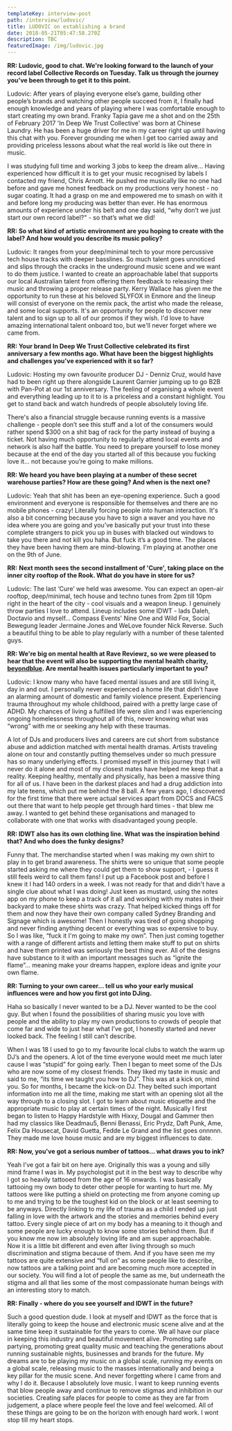 ```yaml
---
templateKey: interview-post
path: /interview/ludovic/
title: LUDOVIC on establishing a brand
date: 2018-05-21T05:47:58.270Z
description: TBC
featuredImage: /img/ludovic.jpg
---
```

**RR: Ludovic, good to chat. We're looking forward to the launch of your record label Collective Records on Tuesday. Talk us through the journey you've been through to get it to this point.**

Ludovic: After years of playing everyone else’s game, building other people’s brands and watching other people succeed from it, I finally had enough knowledge and years of playing where I was comfortable enough to start creating my own brand. Franky Tapia gave me a shot and on the 25th of February 2017 'In Deep We Trust Collective' was born at Chinese Laundry. He has been a huge driver for me in my career right up until having this chat with you. Forever grounding me when I get too carried away and providing priceless lessons about what the real world is like out there in music.

I was studying full time and working 3 jobs to keep the dream alive… Having experienced how difficult it is to get your music recognised by labels I contacted my friend, Chris Arnott. He pushed me musically like no one had before and gave me honest feedback on my productions very honest - no sugar coating. It had a grasp on me and empowered me to smash on with it and before long my producing was better than ever. He has enormous amounts of experience under his belt and one day said, “why don’t we just start our own record label?" - so that’s what we did! 

**RR: So what kind of artistic environment are you hoping to create with the label? And how would you describe its music policy?**

Ludovic: It ranges from your deep/minimal tech to your more percussive tech house tracks with deeper basslines. So much talent goes unnoticed and slips through the cracks in the underground music scene and we want to do them justice. I wanted to create an approachable label that supports our local Australian talent from offering them feedback to releasing their music and throwing a proper release party. Kerry Wallace has given me the opportunity to run these at his beloved SLYFOX in Enmore and the lineup will consist of everyone on the remix pack, the artist who made the release, and some local supports. It's an opportunity for people to discover new talent and to sign up to all of our promos if they wish. I'd love to have amazing international talent onboard too, but we'll never forget where we came from.

**RR: Your brand In Deep We Trust Collective celebrated its first anniversary a few months ago. What have been the biggest highlights and challenges you've experienced with it so far?**

Ludovic: Hosting my own favourite producer DJ - Denniz Cruz, would have had to been right up there alongside Laurent Garnier jumping up to go B2B with Pan-Pot at our 1st anniversary. The feeling of organising a whole event and everything leading up to it to is a priceless and a constant highlight. You get to stand back and watch hundreds of people absolutely loving life.

There's also a financial struggle because running events is a massive challenge - people don’t see this stuff and a lot of the consumers would rather spend $300 on a shit bag of rack for the party instead of buying a ticket. Not having much opportunity to regularly attend local events and network is also half the battle. You need to prepare yourself to lose money because at the end of the day you started all of this because you fucking love it... not because you’re going to make millions.

**RR: We heard you have been playing at a number of these secret warehouse parties? How are these going? And when is the next one?**

Ludovic: Yeah that shit has been an eye-opening experience. Such a good environment and everyone is responsible for themselves and there are no mobile phones - crazy! Literally forcing people into human interaction. It's also a bit concerning because you have to sign a waver and you have no idea where you are going and you’ve basically put your trust into these complete strangers to pick you up in buses with blacked out windows to take you there and not kill you haha. But fuck it’s a good time. The places they have been having them are mind-blowing. I'm playing at another one on the 9th of June.

**RR:** **Next month sees the second installment of 'Cure', taking place on the inner city rooftop of the Rook. What do you have in store for us?**

Ludovic: The last ‘Cure’ we held was awesome. You can expect an open-air rooftop, deep/minimal, tech house and techno tunes from 2pm till 10pm right in the heart of the city - cool visuals and a weapon lineup. I genuinely throw parties I love to attend. Lineup includes some IDWT - lads Daleh, Doctavio and myself... Compass Events' Nine One and Wild Fox, Social Bewegung leader Jermaine Jones and WeLove founder Nick Reverse. Such a beautiful thing to be able to play regularly with a number of these talented guys.

**RR: We're big on mental health at Rave Reviewz, so we were pleased to hear that the event will also be supporting the mental health charity, **[**beyondblue**](https://www.beyondblue.org.au/)**. Are mental health issues particularly important to you?**

Ludovic: I know many who have faced mental issues and are still living it, day in and out. I personally never experienced a home life that didn’t have an alarming amount of domestic and family violence present. Experiencing trauma throughout my whole childhood, paired with a pretty large case of ADHD. My chances of living a fulfilled life were slim and I was experiencing ongoing homelessness throughout all of this, never knowing what was “wrong” with me or seeking any help with these traumas. 

A lot of DJs and producers lives and careers are cut short from substance abuse and addiction matched with mental health dramas. Artists traveling alone on tour and constantly putting themselves under so much pressure has so many underlying effects. I promised myself in this journey that I will never do it alone and most of my closest mates have helped me keep that a reality. Keeping healthy, mentally and physically, has been a massive thing for all of us. I have been in the darkest places and had a drug addiction into my late teens, which put me behind the 8 ball. A few years ago, I discovered for the first time that there were actual services apart from DOCS and FACS out there that want to help people get through hard times - that blew me away. I wanted to get behind these organisations and managed to collaborate with one that works with disadvantaged young people.

**RR: IDWT also has its own clothing line. What was the inspiration behind that? And who does the funky designs?**

Funny that. The merchandise started when I was making my own shirt to play in to get brand awareness. The shirts were so unique that some people started asking me where they could get them to show support, - I guess it still feels weird to call them fans! I put up a Facebook post and before I knew it I had 140 orders in a week. I was not ready for that and didn't have a single clue about what I was doing! Just keen as mustard, using the notes app on my phone to keep a track of it all and working with my mates in their backyard to make these shirts was crazy. That helped kicked things off for them and now they have their own company called Sydney Branding and Signage which is awesome! Then I honestly was tired of going shopping and never finding anything decent or everything was so expensive to buy. So I was like, “fuck it I'm going to make my own”. Then just coming together with a range of different artists and letting them make stuff to put on shirts and have them printed was seriously the best thing ever. All of the designs have substance to it with an important messages such as “ignite the flame”... meaning make your dreams happen, explore ideas and ignite _your_ own flame.

**RR: Turning to your own career... tell us who your early musical influences were and how you first got into DJing.**

Haha so basically I never wanted to be a DJ. Never wanted to be the cool guy. But when I found the possibilities of sharing music you love with people and the ability to play my own productions to crowds of people that come far and wide to just hear what I’ve got, I honestly started and never looked back. The feeling I still can’t describe. 

When I was 18 I used to go to my favourite local clubs to watch the warm up DJ’s and the openers. A lot of the time everyone would meet me much later cause I was “stupid” for going early. Then I began to meet some of the DJs who are now some of my closest friends. They liked my taste in music and said to me, “its time we taught you how to DJ”. This was at a kick on, mind you. So for months, I became the kick-on DJ. They belted such important information into me all the time, making me start with an opening slot all the way through to a closing slot. I got to learn about music etiquette and the appropriate music to play at certain times of the night. Musically I first began to listen to Happy Hardstyle with Hixxy, Dougal and Gammer then had my classics like Deadmau5, Benni Benassi, Eric Prydz, Daft Punk, Ame, Felix Da Housecat, David Guetta, Fedde Le Grand and the list goes onnnnn. They made me love house music and are my biggest influences to date.

**RR: Now, you've got a serious number of tattoos... what draws you to ink?**

Yeah I’ve got a fair bit on here aye. Originally this was a young and silly mind frame I was in. My psychologist put it in the best way to describe why I got so heavily tattooed from the age of 16 onwards. I was basically tattooing my own body to deter other people for wanting to hurt me. My tattoos were like putting a shield on protecting me from anyone coming up to me and trying to be the toughest kid on the block or at least seeming to be anyways. Directly linking to my life of trauma as a child I ended up just falling in love with the artwork and the stories and memories behind every tattoo. Every single piece of art on my body has a meaning to it though and some people are lucky enough to know some stories behind them. But if you know me now im absolutely loving life and am super approachable. Now it is a little bit different and even after living through so much discrimination and stigma because of them. And if you have seen me my tattoos are quite extensive and “full on” as some people like to describe, now tattoos are a talking point and are becoming much more accepted in our society. You will find a lot of people the same as me, but underneath the stigma and all that lies some of the most compassionate human beings with an interesting story to match.

**RR: Finally - where do you see yourself and IDWT in the future?**

Such a good question dude. I look at myself and IDWT as the force that is literally going to keep the house and electronic music scene alive and at the same time keep it sustainable for the years to come. We all have our place in keeping this industry and beautiful movement alive. Promoting safe partying, promoting great quality music and teaching the generations about running sustainable nights, businesses and brands for the future. My dreams are to be playing my music on a global scale, running my events on a global scale, releasing music to the masses internationally and being a key pillar for the music scene. And never forgetting where I came from and why I do it. Because I absolutely love music. I want to keep running events that blow people away and continue to remove stigmas and inhibition in our societies. Creating safe places for people to come as they are far from judgement, a place where people feel the love and feel welcomed. All of these things are going to be on the horizon with enough hard work. I wont stop till my heart stops.
